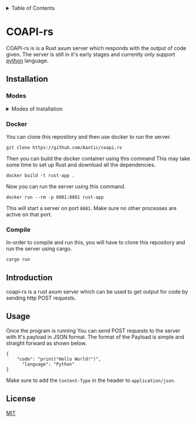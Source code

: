<details>
<summary>Table of Contents</summary>

- [coapi.rs](#coapi-rs)
- [Installation](#installation)
    -[Modes](#modes)    
- [Introduction](#introduction)
- [Usage](#usage)
- [Licesnse](#license)

</details>

<!-- <img align="left" src="https://github.com/Aavtic/ena/releases/download/tags/ena-logo.png" alt="drawing" width="200"/> -->

# COAPI-rs

COAPI-rs is is a Rust axum server which responds with the output of code given. The server is still in it's early stages and currently only support [python] 
language. 

## Installation

### Modes
<details>
<summary>Modes of Installation</summary>
    
- [Manually Compiling](#docker)
- [Downloading-executable](#compile)

</details>


###  Docker
You can clone this repository and then use docker to run the server. 
```shell
git clone https://github.com/Aavtic/coapi.rs
```
Then you can build the docker container using this command
This may take some time to set up Rust and download all the dependencies.
```shell
docker build -t rust-app .
```
Now you can run the server using this command.
```shell
docker run --rm -p 8081:8081 rust-app
```
This will start a server on port `8081`. Make sure no other processes are active on that port.

### Compile

In-order to compile and run this, you will have to clone this repository and run the server using cargo.
```shell
cargo run
```

## Introduction

coapi-rs is a rust axum server which can be used to get output for code by sending http POST requests.


## Usage

Once the program is running You can send POST requests to the server with It's payload in JSON format.
The format of the Payload is simple and straight forward as shown below.

    {
	    "code": "print("Hello World!")",
		  "language": "Python"
    }
Make sure to add the `Content-Type` in the header to `application/json`.

## License

[MIT](./LICENSE)


[python]: https://www.python.org/downloads/


